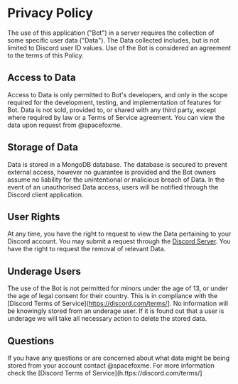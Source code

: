 # __Privacy Policy__


The use of this application ("Bot") in a server requires the collection of some specific user data ("Data"). The Data collected includes, but is not limited to Discord user ID values. Use of the Bot is considered an agreement to the terms of this Policy.
## Access to Data

Access to Data is only permitted to Bot's developers, and only in the scope required for the development, testing, and implementation of features for Bot. Data is not sold, provided to, or shared with any third party, except where required by law or a Terms of Service agreement. You can view the data upon request from @spacefoxme.
## Storage of Data

Data is stored in a MongoDB database. The database is secured to prevent external access, however no guarantee is provided and the Bot owners assume no liability for the unintentional or malicious breach of Data. In the event of an unauthorised Data access, users will be notified through the Discord client application.
## User Rights

At any time, you have the right to request to view the Data pertaining to your Discord account. You may submit a request through the  [Discord Server](http://discord.gg/lifted). You have the right to request the removal of relevant Data.
## Underage Users

The use of the Bot is not permitted for minors under the age of 13, or under the age of legal consent for their country. This is in compliance with the [Discord Terms of Service](https://discord.com/terms/]. No information will be knowingly stored from an underage user. If it is found out that a user is underage we will take all necessary action to delete the stored data.
## Questions

If you have any questions or are concerned about what data might be being stored from your account contact @spacefoxme. For more information check the [Discord Terms of Service](h.ttps://discord.com/terms/]
